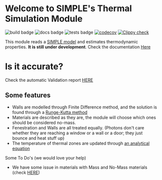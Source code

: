 # Welcome to SIMPLE's Thermal Simulation Module

![build badge](https://github.com/SIMPLE-BuildingSimulation/thermal/actions/workflows/build.yaml/badge.svg)
![docs badge](https://github.com/SIMPLE-BuildingSimulation/thermal/actions/workflows/docs.yaml/badge.svg)
![tests badge](https://github.com/SIMPLE-BuildingSimulation/thermal/actions/workflows/tests.yaml/badge.svg)
[![codecov](https://codecov.io/gh/SIMPLE-BuildingSimulation/thermal/branch/main/graph/badge.svg?token=X6RV5WE0UL)](https://codecov.io/gh/SIMPLE-BuildingSimulation/thermal)
[![Clippy check](https://github.com/SIMPLE-BuildingSimulation/thermal/actions/workflows/style.yaml/badge.svg)](https://github.com/SIMPLE-BuildingSimulation/thermal/actions/workflows/style.yaml)


This module reads a [SIMPLE model](https://github.com/SIMPLE-BuildingSimulation/simple_model) and estimates thermodynamic properties. **It is still under development**. Check the documentation [Here](https://simple-buildingsimulation.github.io/thermal/rustdoc/doc/thermal/index.html)

# Is it accurate?

Check the automatic Validation report [HERE](https://simple-buildingsimulation.github.io/thermal/validation/walls.html)

## Some features

* Walls are modelled through Finite Difference method, and the solution is found through a [Runge-Kutta method](https://en.wikipedia.org/wiki/Runge%E2%80%93Kutta_methods)
* Materials are described as they are, the module will choose which ones should be considered no-mass.
* Fenestration and Walls are all treated equally. (Photons don't care whether they are reaching a window or a wall or a door; they just bounce and heat stuff up)
* The temperature of thermal zones are updated through [an analytical equation](https://simple-buildingsimulation.github.io/thermal/thermal/model/struct.ThermalModel.html#method.calculate_zones_abc)

Some To Do's (we would love your help)

* We have some issue in materials with Mass and No-Mass materials (check [HERE](https://simple-buildingsimulation.github.io/thermal/validation/walls.html))



